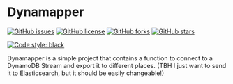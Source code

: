 # Dynamapper

[![GitHub issues](https://img.shields.io/github/issues/gelouko/dynamapper)](https://github.com/gelouko/dynamapper/issues)
[![GitHub license](https://img.shields.io/github/license/gelouko/dynamapper)](https://github.com/gelouko/dynamapper/blob/main/LICENSE)
[![GitHub forks](https://img.shields.io/github/forks/gelouko/dynamapper)](https://github.com/gelouko/dynamapper/network)
[![GitHub stars](https://img.shields.io/github/stars/gelouko/dynamapper)](https://github.com/gelouko/dynamapper/stargazers)


[![Code style: black](https://img.shields.io/badge/code%20style-black-000000.svg)](https://github.com/psf/black)


Dynamapper is a simple project that contains a function to connect to a DynamoDB Stream and export it to different places. (TBH I just want to send it to Elasticsearch, but it should be easily changeable!)
